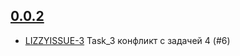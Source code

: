 ## [0.0.2](https://unstable4.re-lizzy.xyz/releases/workspace-marina-fokina/BOO-3)
* [LIZZYISSUE-3](https://tracker.yandex.ru/LIZZYISSUE-3) Task_3 конфликт с задачей 4 (#6)